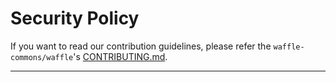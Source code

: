 # Security Policy

If you want to read our contribution guidelines, please refer the `waffle-commons/waffle`'s [CONTRIBUTING.md](https://github.com/waffle-commons/waffle/blob/main/CONTRIBUTING.md).

****

